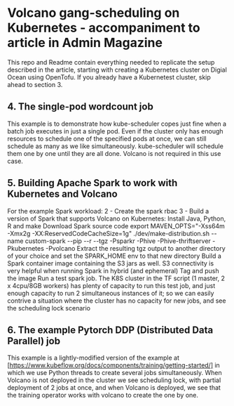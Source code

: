 # Volcano gang-scheduling on Kubernetes - accompaniment to article in Admin Magazine
This repo and Readme contain everything needed to replicate the setup described in the article, starting with creating a Kubernetes cluster on Digial Ocean using OpenTofu. If you already have a Kubernetest cluster, skip ahead to section 3.


## 4. The single-pod wordcount job

This example is to demonstrate how kube-scheduler copes just fine when a batch job executes in just a single pod. Even if the cluster only has enough resources to schedule one of the specified pods at once, we can still schedule as many as we like simultaneously. kube-scheduler will schedule them one by one until they are all done. Volcano is not required in this use case.

## 5. Building Apache Spark to work with Kubernetes and Volcano

For the example Spark workload:
2 - Create the spark rbac
3 - Build a version of Spark that supports Volcano on Kubernetes:
Install Java, Python, R and make
Download Spark source code
export MAVEN_OPTS="-Xss64m -Xmx2g -XX:ReservedCodeCacheSize=1g"
./dev/make-distribution.sh --name custom-spark --pip --r --tgz -Psparkr -Phive -Phive-thriftserver -Pkubernetes -Pvolcano
Extract the resulting tgz output to another directory of your choice and set the SPARK_HOME env to that new directory
Build a Spark container image containing the S3 jars as well. S3 connectivity is very helpful when running Spark in hybrid (and ephemeral)
Tag and push the image
Run a test spark job. The K8S cluster in the TF script (1 master, 2 x 4cpu/8GB workers) has plenty of capacity to run this test job, and just enough capacity to run 2 simultaneous instances of it; so we can easily contrive a situation where the cluster has no capacity for new jobs, and see the scheduling lock scenario

## 6. The example Pytorch DDP (Distributed Data Parallel) job
This example is a lightly-modified version of the example at [https://www.kubeflow.org/docs/components/training/getting-started/] in which we use Python threads to create several jobs simultaneously. When Volcano is not deployed in the cluster we see scheduling lock, with partial deployment of 2 jobs at once, and when Volcano is deployed, we see that the training operator works with volcano to create the one by one.
